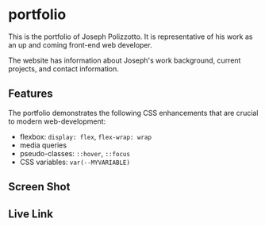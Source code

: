 # portfolio

This is the portfolio of Joseph Polizzotto. It is representative of his work as an up and coming front-end web developer. 

The website has information about Joseph's work background, current projects, and contact information.

## Features

The portfolio demonstrates the following CSS enhancements that are crucial to modern web-development:

- flexbox: `display: flex`, `flex-wrap: wrap`
- media queries
- pseudo-classes: `::hover`, `::focus`
- CSS variables: `var(--MYVARIABLE)`

## Screen Shot

## Live Link
